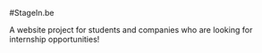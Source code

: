 #StageIn.be

A website project for students and companies who are looking for internship opportunities!